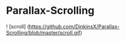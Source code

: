 # Parallax-Scrolling

! [scroll] (https://github.com/DinkinsX/Parallax-Scrolling/blob/master/scroll.gif)

